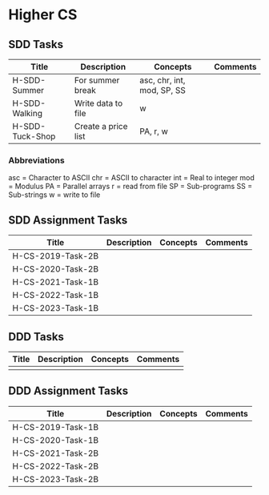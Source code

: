 # Higher CS


## SDD Tasks

| Title           | Description         | Concepts                   | Comments |
| -----           | -----------         | --------                   | -------- |
| H-SDD-Summer    | For summer break    | asc, chr, int, mod, SP, SS | |
| H-SDD-Walking   | Write data to file  | w                          | |
| H-SDD-Tuck-Shop | Create a price list | PA, r, w                   | |


### Abbreviations

asc = Character to ASCII
chr = ASCII to character
int = Real to integer
mod = Modulus
PA = Parallel arrays
r = read from file
SP = Sub-programs
SS = Sub-strings
w = write to file


## SDD Assignment Tasks

| Title             | Description | Concepts | Comments |
| -----             | ----------- | -------- | -------- |
| H-CS-2019-Task-2B | | | |
| H-CS-2020-Task-2B | | | |
| H-CS-2021-Task-1B | | | |
| H-CS-2022-Task-1B | | | |
| H-CS-2023-Task-1B | | | |


## DDD Tasks

| Title         | Description | Concepts | Comments |
| -----         | ----------- | -------- | -------- |
| | | | | 


## DDD Assignment Tasks

| Title             | Description | Concepts | Comments |
| -----             | ----------- | -------- | -------- |
| H-CS-2019-Task-1B | | | |
| H-CS-2020-Task-1B | | | |
| H-CS-2021-Task-2B | | | |
| H-CS-2022-Task-2B | | | |
| H-CS-2023-Task-2B | | | |
